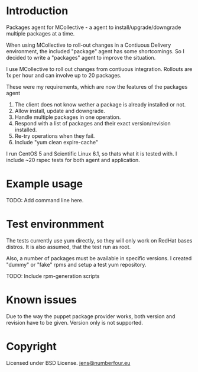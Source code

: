 # Introduction

Packages agent for MCollective - a agent to install/upgrade/downgrade
multiple packages at a time.

When using MCollective to roll-out changes in a Contiuous Delivery
environment, the included "package" agent has some shortcomings. So I
decided to write a "packages" agent to improve the situation.

I use MCollective to roll out changes from contiuous
integration. Rollouts are 1x per hour and can involve up to 20
packages.

These were my requirements, which are now the features of the packages agent

1. The client does not know wether a package is already installed or not.
2. Allow install, update and downgrade.
3. Handle multiple packages in one operation.
4. Respond with a list of packages and their exact version/revision installed.
5. Re-try operations when they fail.
6. Include "yum clean expire-cache"

I run CentOS 5 and Scientific Linux 6.1, so thats what it is tested
with. I include ~20 rspec tests for both agent and application.

# Example usage

TODO: Add command line here.

# Test environmment

The tests currently use yum directly, so they will only work on RedHat bases distros.
It is also assumed, that the test run as root.

Also, a number of packages must be available in specific versions. I
created "dummy" or "fake" rpms and setup a test yum repository.

TODO: Include rpm-generation scripts

# Known issues

Due to the way the puppet package provider works, both version and
revision have to be given. Version only is not supported.

# Copyright

Licensed under BSD License. <jens@numberfour.eu>

